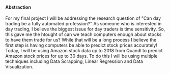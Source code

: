 #### Abstraction 
For my final project I will be addressing the research question of "Can day trading be a fully automated profession?"
As someone who is interested in day trading, I believe the biggest issue for day traders is time sensitivity. So, this gave me the htought of can we teach computers enough about stocks to have them trade for us?
While that will be a long process I believe the first step is having computers be able to predict stock prices accurately! 
Today, I will be using Amazon stock data up to 2018 from Quandl to predict Amazon stock prices for up to 30 days. 
To do this I will be using multiple techniques including Data Scrapping, Linear Regression and Data Visualization. 